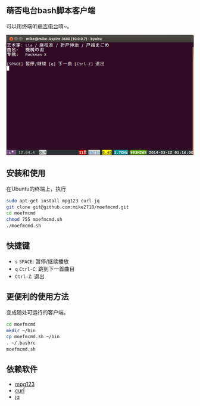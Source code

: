 ## 萌否电台bash脚本客户端 ##

可以用终端听[萌否电台](http://moe.fm)唷~。

[![moefmcmd.sh运行在Ubuntu](img/screen.png)](#安装和使用)
 
## 安装和使用 ##

在Ubuntu的终端上，执行

```bash
sudo apt-get install mpg123 curl jq
git clone git@github.com:mike2718/moefmcmd.git
cd moefmcmd
chmod 755 moefmcmd.sh
./moefmcmd.sh
```

## 快捷键 ##

* `s` `SPACE`: 暂停/继续播放
* `q` `Ctrl-C`: 跳到下一首曲目
* `Ctrl-Z`: 退出

## 更便利的使用方法 ##

变成随处可运行的客户端。

```bash
cd moefmcmd
mkdir ~/bin
cp moefmcmd.sh ~/bin
. ~/.bashrc
moefmcmd.sh
```
## 依赖软件 ##

* [mpg123](http://www.mpg123.de/)
* [curl](http://curl.haxx.se/)
* [jq](http://stedolan.github.io/jq/)

